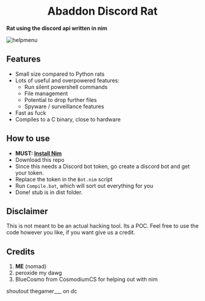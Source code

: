 <h1 align=center>Abaddon Discord Rat</h1>

**Rat using the discord api written in nim** 

![helpmenu](https://github.com/AbaddonCS/Discord-RAT/assets/103697143/66a46aa9-6310-4ddd-8989-02ce98cb2299)

<p align=center>
</p>

## Features
- Small size compared to Python rats
- Lots of useful and overpowered features:
    - Run silent powershell commands
    - File management
    - Potential to drop further files
    - Spyware / surveillance features
- Fast as fuck
- Compiles to a C binary, close to hardware

## How to use
- **MUST: [Install Nim](https://nim-lang.org/install.html)**
- Download this repo
- Since this needs a Discord bot token, go create a discord bot and get your token.
- Replace the token in the `Bot.nim` script
- Run `Compile.bat`, which will sort out everything for you
- Done! stub is in dist folder. 

## Disclaimer

This is not meant to be an actual hacking tool. Its a POC. Feel free to use the code however you like, if you want give us a credit.

## Credits
1) **ME** (nomad)
2) peroxide my dawg
3) BlueCosmo from CosmodiumCS for helping out with nim

shoutout thegamer___ on dc
